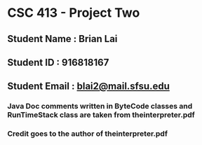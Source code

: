 # CSC 413 - Project Two

## Student Name  : Brian Lai

## Student ID    : 916818167

## Student Email : blai2@mail.sfsu.edu

### Java Doc comments written in ByteCode classes and RunTimeStack class are taken from theinterpreter.pdf
### Credit goes to the author of theinterpreter.pdf
